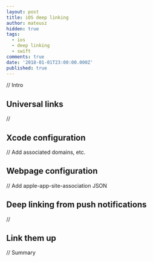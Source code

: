 ```yaml
---
layout: post
title: iOS deep linking
author: mateusz
hidden: true
tags:
  - ios
  - deep linking
  - swift
comments: true
date: '2018-01-01T23:00:00.000Z'
published: true
---
```


// Intro

## Universal links

//

## Xcode configuration

// Add associated domains, etc.

## Webpage configuration

// Add apple-app-site-association JSON

## Deep linking from push notifications

// 

## Link them up

// Summary
